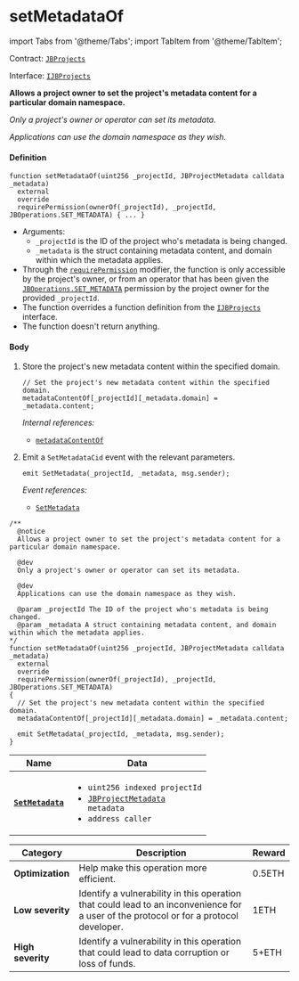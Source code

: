 # setMetadataOf

import Tabs from '@theme/Tabs';
import TabItem from '@theme/TabItem';

Contract: [`JBProjects`](/dev/deprecated/v2/contracts/jbprojects/README.md)

Interface: [`IJBProjects`](/dev/deprecated/v2/interfaces/ijbprojects.md)

<Tabs>
<TabItem value="Step by step" label="Step by step">

**Allows a project owner to set the project's metadata content for a particular domain namespace.**

_Only a project's owner or operator can set its metadata._

_Applications can use the domain namespace as they wish._

#### Definition

```
function setMetadataOf(uint256 _projectId, JBProjectMetadata calldata _metadata)
  external
  override
  requirePermission(ownerOf(_projectId), _projectId, JBOperations.SET_METADATA) { ... }
```

* Arguments:
  * `_projectId` is the ID of the project who's metadata is being changed.
  * `_metadata` is the struct containing metadata content, and domain within which the metadata applies.
* Through the [`requirePermission`](/dev/deprecated/v2/contracts/or-abstract/jboperatable/modifiers/requirepermission.md) modifier, the function is only accessible by the project's owner, or from an operator that has been given the [`JBOperations.SET_METADATA`](/dev/deprecated/v2/libraries/jboperations.md) permission by the project owner for the provided `_projectId`.
* The function overrides a function definition from the [`IJBProjects`](/dev/deprecated/v2/interfaces/ijbprojects.md) interface.
* The function doesn't return anything.

#### Body

1.  Store the project's new metadata content within the specified domain.

    ```
    // Set the project's new metadata content within the specified domain.
    metadataContentOf[_projectId][_metadata.domain] = _metadata.content;
    ```

    _Internal references:_

    * [`metadataContentOf`](/dev/deprecated/v2/contracts/jbprojects/properties/metadatacontentof.md)
2.  Emit a `SetMetadataCid` event with the relevant parameters.

    ```
    emit SetMetadata(_projectId, _metadata, msg.sender);
    ```

    _Event references:_

    * [`SetMetadata`](/dev/deprecated/v2/contracts/jbprojects/events/setmetadata.md)

</TabItem>

<TabItem value="Code" label="Code">

```
/**
  @notice
  Allows a project owner to set the project's metadata content for a particular domain namespace.

  @dev
  Only a project's owner or operator can set its metadata.

  @dev
  Applications can use the domain namespace as they wish.

  @param _projectId The ID of the project who's metadata is being changed.
  @param _metadata A struct containing metadata content, and domain within which the metadata applies.
*/
function setMetadataOf(uint256 _projectId, JBProjectMetadata calldata _metadata)
  external
  override
  requirePermission(ownerOf(_projectId), _projectId, JBOperations.SET_METADATA)
{
  // Set the project's new metadata content within the specified domain.
  metadataContentOf[_projectId][_metadata.domain] = _metadata.content;

  emit SetMetadata(_projectId, _metadata, msg.sender);
}
```

</TabItem>

<TabItem value="Events" label="Events">

| Name                                             | Data                                                                                                                                        |
| ------------------------------------------------ | ------------------------------------------------------------------------------------------------------------------------------------------- |
| [**`SetMetadata`**](/dev/deprecated/v2/contracts/jbprojects/events/setmetadata.md) | <ul><li><code>uint256 indexed projectId</code></li><li><code>[JBProjectMetadata](/dev/deprecated/v2/data-structures/jbprojectmetadata.md) metadata</code></li><li><code>address caller</code></li></ul>                                                                                                         |

</TabItem>

<TabItem value="Bug bounty" label="Bug bounty">

| Category          | Description                                                                                                                            | Reward |
| ----------------- | -------------------------------------------------------------------------------------------------------------------------------------- | ------ |
| **Optimization**  | Help make this operation more efficient.                                                                                               | 0.5ETH |
| **Low severity**  | Identify a vulnerability in this operation that could lead to an inconvenience for a user of the protocol or for a protocol developer. | 1ETH   |
| **High severity** | Identify a vulnerability in this operation that could lead to data corruption or loss of funds.                                        | 5+ETH  |

</TabItem>
</Tabs>
